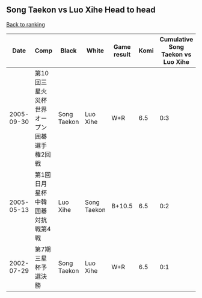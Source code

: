 ## Song Taekon vs Luo Xihe Head to head

[Back to ranking](../../index.md)




| **Date** | **Comp** | **Black** | **White** | **Game result** | **Komi** | **Cumulative Song Taekon vs Luo Xihe** | **Song Taekon streak** | **Luo Xihe streak** | 
| --- | --- | --- | --- | --- | --- | --- | --- | --- |
| 2005-09-30 | 第10回三星火災杯世界オープン囲碁選手権2回戦 | Song Taekon | Luo Xihe | W+R | 6.5 | 0:3 | 0 | 3 | 
| 2005-05-13 | 第1回日月星杯中韓囲碁対抗戦第4戦 | Luo Xihe | Song Taekon | B+10.5 | 6.5 | 0:2 | 0 | 2 | 
| 2002-07-29 | 第7期三星杯予選決勝 | Song Taekon | Luo Xihe | W+R | 6.5 | 0:1 | 0 | 1 |




